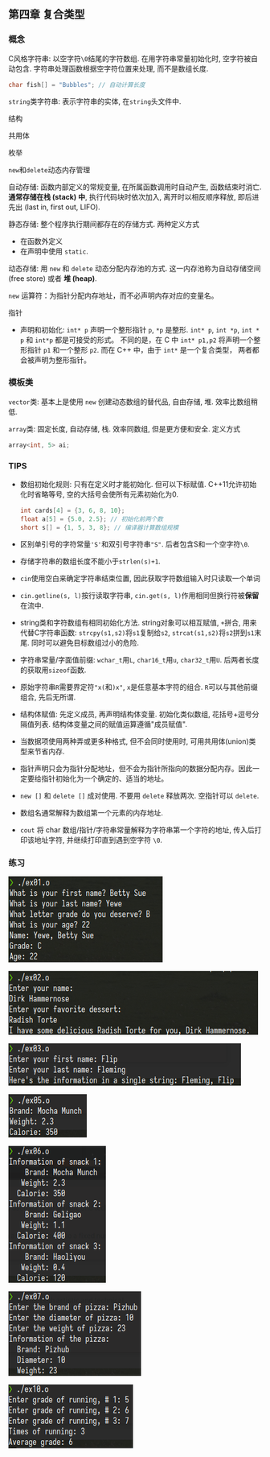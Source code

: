 
## 第四章 复合类型

### 概念

C风格字符串: 以空字符`\0`结尾的字符数组. 在用字符串常量初始化时, 空字符被自动包含. 字符串处理函数根据空字符位置来处理, 而不是数组长度.

```cpp
char fish[] = "Bubbles"; // 自动计算长度
```

`string`类字符串: 表示字符串的实体, 在`string`头文件中.

结构

共用体

枚举

`new`和`delete`动态内存管理

自动存储: 函数内部定义的常规变量, 在所属函数调用时自动产生, 函数结束时消亡.
**通常存储在栈 (stack) 中**, 执行代码块时依次加入, 离开时以相反顺序释放, 即后进先出 (last in, first out, LIFO).

静态存储: 整个程序执行期间都存在的存储方式. 两种定义方式
- 在函数外定义
- 在声明中使用 `static`.

动态存储: 用 `new` 和 `delete` 动态分配内存池的方式. 这一内存池称为自动存储空间 (free store) 或者 **堆 (heap)**.

`new` 运算符：为指针分配内存地址，而不必声明内存对应的变量名。

指针
- 声明和初始化: `int* p` 声明一个整形指针 `p`, `*p` 是整形.
  `int* p`, `int *p`, `int * p` 和 `int*p` 都是可接受的形式。
  不同的是，在 C 中 `int* p1,p2` 将声明一个整形指针 `p1` 和一个整形 `p2`. 而在 C++ 中，由于 `int*` 是一个复合类型，
  两者都会被声明为整形指针。

### 模板类

`vector`类: 基本上是使用 `new` 创建动态数组的替代品, 自由存储, 堆. 效率比数组稍低.

`array`类: 固定长度, 自动存储, 栈. 效率同数组, 但是更方便和安全. 定义方式

```cpp
array<int, 5> ai;
```


### TIPS

- 数组初始化规则: 只有在定义时才能初始化. 但可以下标赋值. C++11允许初始化时省略等号, 空的大括号会使所有元素初始化为0.

  ```cpp
  int cards[4] = {3, 6, 8, 10};
  float a[5] = {5.0, 2.5}; // 初始化前两个数
  short s[] = {1, 5, 3, 8}; // 编译器计算数组规模
  ```

- 区别单引号的字符常量`'S'`和双引号字符串`"S"`. 后者包含S和一个空字符`\0`.
- 存储字符串的数组长度不能小于`strlen(s)+1`.
- `cin`使用空白来确定字符串结束位置, 因此获取字符数组输入时只读取一个单词
- `cin.getline(s, l)`按行读取字符串, `cin.get(s, l)`作用相同但换行符被**保留**在流中.
- string类和字符数组有相同初始化方法. string对象可以相互赋值, `+`拼合, 用来代替C字符串函数: `strcpy(s1,s2)`将`s1`复制给`s2`, `strcat(s1,s2)`将`s2`拼到`s1`末尾. 同时可以避免目标数组过小的危险.
- 字符串常量/字面值前缀: `wchar_t`用`L`, `char16_t`用`u`, `char32_t`用`U`. 后两者长度的获取用`sizeof`函数.
- 原始字符串`R`需要界定符`"x(`和`)x"`, `x`是任意基本字符的组合. `R`可以与其他前缀组合, 先后无所谓.
- 结构体赋值: 先定义成员, 再声明结构体变量. 初始化类似数组, 花括号+逗号分隔值列表. 结构体变量之间的赋值运算遵循"成员赋值".
- 当数据项使用两种弄或更多种格式, 但不会同时使用时, 可用共用体(union)类型来节省内存.
- 指针声明只会为指针分配地址，但不会为指针所指向的数据分配内存。因此一定要给指针初始化为一个确定的、适当的地址。
- `new []` 和 `delete []` 成对使用. 不要用 `delete` 释放两次. 空指针可以 `delete`.
- 数组名通常解释为数组第一个元素的内存地址.
- `cout` 将 char 数组/指针/字符串常量解释为字符串第一个字符的地址, 传入后打印该地址字符, 并继续打印直到遇到空字符 `\0`.

### 练习

![ex01](images/ex01.png)

![ex02](images/ex02.png)

![ex03 (and ex04)](images/ex03.png)

![ex05](images/ex05.png)

![ex06 (and ex09)](images/ex06.png)

![ex07 (and ex08)](images/ex07.png)

![ex10](images/ex10.png)

